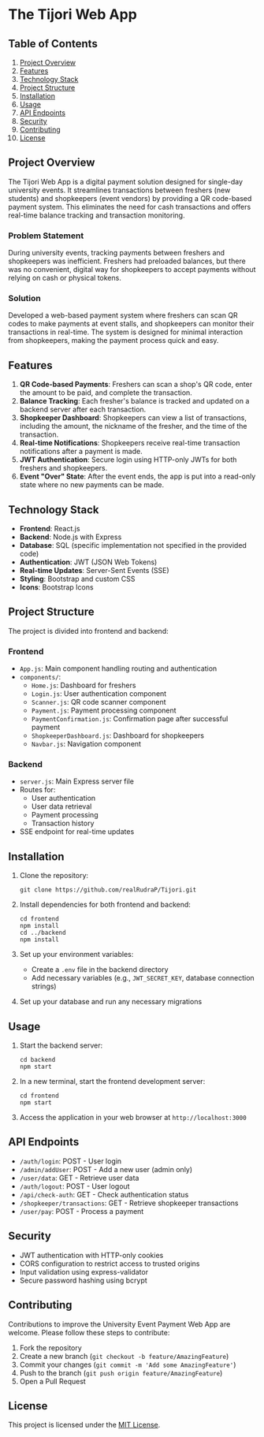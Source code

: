 # The Tijori Web App

## Table of Contents
1. [Project Overview](#project-overview)
2. [Features](#features)
3. [Technology Stack](#technology-stack)
4. [Project Structure](#project-structure)
5. [Installation](#installation)
6. [Usage](#usage)
7. [API Endpoints](#api-endpoints)
8. [Security](#security)
9. [Contributing](#contributing)
10. [License](#license)

## Project Overview

The Tijori Web App is a digital payment solution designed for single-day university events. It streamlines transactions between freshers (new students) and shopkeepers (event vendors) by providing a QR code-based payment system. This eliminates the need for cash transactions and offers real-time balance tracking and transaction monitoring.

### Problem Statement

During university events, tracking payments between freshers and shopkeepers was inefficient. Freshers had preloaded balances, but there was no convenient, digital way for shopkeepers to accept payments without relying on cash or physical tokens.

### Solution
Developed a web-based payment system where freshers can scan QR codes to make payments at event stalls, and shopkeepers can monitor their transactions in real-time. The system is designed for minimal interaction from shopkeepers, making the payment process quick and easy.

## Features

1. **QR Code-based Payments**: Freshers can scan a shop's QR code, enter the amount to be paid, and complete the transaction.
2. **Balance Tracking**: Each fresher's balance is tracked and updated on a backend server after each transaction.
3. **Shopkeeper Dashboard**: Shopkeepers can view a list of transactions, including the amount, the nickname of the fresher, and the time of the transaction.
4. **Real-time Notifications**: Shopkeepers receive real-time transaction notifications after a payment is made.
5. **JWT Authentication**: Secure login using HTTP-only JWTs for both freshers and shopkeepers.
6. **Event "Over" State**: After the event ends, the app is put into a read-only state where no new payments can be made.

## Technology Stack

- **Frontend**: React.js
- **Backend**: Node.js with Express
- **Database**: SQL (specific implementation not specified in the provided code)
- **Authentication**: JWT (JSON Web Tokens)
- **Real-time Updates**: Server-Sent Events (SSE)
- **Styling**: Bootstrap and custom CSS
- **Icons**: Bootstrap Icons

## Project Structure

The project is divided into frontend and backend:

### Frontend

- `App.js`: Main component handling routing and authentication
- `components/`:
  - `Home.js`: Dashboard for freshers
  - `Login.js`: User authentication component
  - `Scanner.js`: QR code scanner component
  - `Payment.js`: Payment processing component
  - `PaymentConfirmation.js`: Confirmation page after successful payment
  - `ShopkeeperDashboard.js`: Dashboard for shopkeepers
  - `Navbar.js`: Navigation component

### Backend

- `server.js`: Main Express server file
- Routes for:
  - User authentication
  - User data retrieval
  - Payment processing
  - Transaction history
- SSE endpoint for real-time updates

## Installation

1. Clone the repository:
   ```
   git clone https://github.com/realRudraP/Tijori.git
   ```

2. Install dependencies for both frontend and backend:
   ```
   cd frontend
   npm install
   cd ../backend
   npm install
   ```

3. Set up your environment variables:
   - Create a `.env` file in the backend directory
   - Add necessary variables (e.g., `JWT_SECRET_KEY`, database connection strings)

4. Set up your database and run any necessary migrations

## Usage

1. Start the backend server:
   ```
   cd backend
   npm start
   ```

2. In a new terminal, start the frontend development server:
   ```
   cd frontend
   npm start
   ```

3. Access the application in your web browser at `http://localhost:3000`

## API Endpoints

- `/auth/login`: POST - User login
- `/admin/addUser`: POST - Add a new user (admin only)
- `/user/data`: GET - Retrieve user data
- `/auth/logout`: POST - User logout
- `/api/check-auth`: GET - Check authentication status
- `/shopkeeper/transactions`: GET - Retrieve shopkeeper transactions
- `/user/pay`: POST - Process a payment

## Security

- JWT authentication with HTTP-only cookies
- CORS configuration to restrict access to trusted origins
- Input validation using express-validator
- Secure password hashing using bcrypt

## Contributing

Contributions to improve the University Event Payment Web App are welcome. Please follow these steps to contribute:

1. Fork the repository
2. Create a new branch (`git checkout -b feature/AmazingFeature`)
3. Commit your changes (`git commit -m 'Add some AmazingFeature'`)
4. Push to the branch (`git push origin feature/AmazingFeature`)
5. Open a Pull Request

## License

This project is licensed under the [MIT License](https://choosealicense.com/licenses/mit/).
